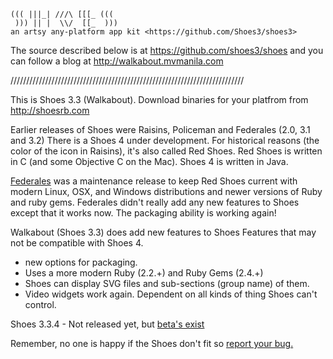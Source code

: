                   
    ((( |||_| ///\ [[[_ (((
     ))) || |  \\/  [[_  )))
    an artsy any-platform app kit <https://github.com/Shoes3/shoes3>
    
  The source described below is at <https://github.com/shoes3/shoes> and
  you can follow a blog at <http://walkabout.mvmanila.com>

//////////////////////////////////////////////////////////////////////////

This is Shoes 3.3 (Walkabout). Download binaries for your platfrom from
<http://shoesrb.com>

Earlier releases of Shoes were Raisins, Policeman and Federales (2.0, 3.1 and 3.2)
There is a Shoes 4 under development. For historical reasons (the 
color of the icon in Raisins), it's also called Red Shoes. Red Shoes is written
in C (and some Objective C on the Mac). Shoes 4 is written in Java. 

[Federales](https://github.com/Shoes3/shoes3/blob/master/README.federales)
was a maintenance release to keep Red Shoes current with modern 
Linux, OSX, and Windows distributions and newer versions of Ruby and ruby gems.
Federales didn't really add any new features to Shoes except that it works now.
The packaging ability is working again!

Walkabout (Shoes 3.3) does add new features to Shoes Features that may not be
compatible with Shoes 4. 

* new options for packaging. 
* Uses a more modern Ruby (2.2.+) and Ruby Gems (2.4.+)
* Shoes can display SVG files and sub-sections (group name) of them.
* Video widgets work again. Dependent on all kinds of thing Shoes can't
  control.
  
Shoes 3.3.4 - Not released yet, but [beta's exist](http://walkabout.mvmanila.com/public/shoes/)

Remember, no one is happy if the Shoes don't fit so [report your bug.](https://github.com/Shoes3/shoes3/issues)
  
  

